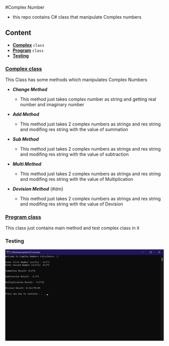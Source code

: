 #Complex Number
- this repo contains C# class that manipulate Complex numbers
  
## Content
- **[Complex](https://github.com/m7moudGadallah/Complex_Numbers_Calculator_C-#complex-class)** `class`
- **[Program](https://github.com/m7moudGadallah/Complex_Numbers_Calculator_C-#program-class)** `class`
- **[Testing](https://github.com/m7moudGadallah/Complex_Numbers_Calculator_C-#testing)**


### [Complex class](https://github.com/m7moudGadallah/Complex_Numbers_Calculator_C-/blob/main/Complex_Number_App/Complex.cs)
  This Class has some methods which manipulates Complex Numbers
  - ***Change Method***
    - This method just takes complex number as string and getting real number and imaginary number

  - ***Add Method***
    - This method just takes 2 complex numbers as strings and res string and modifing res string with the value of summation
  - ***Sub Method***
    - This method just takes 2 complex numbers as strings and res string and modifing res string with the value of subtraction
  - ***Multi Method***
    - This method just takes 2 complex numbers as strings and res string and modifing res string with the value of Multiplication
  - ***Devision Method*** {#dm}
    - This method just takes 2 complex numbers as strings and res string and modifing res string with the value of Devision


### [Program class](https://github.com/m7moudGadallah/Complex_Numbers_Calculator_C-/blob/main/Complex_Number_App/Program.cs)
This class just contains main method and test complex class in it

### Testing
![Testing Image](https://github.com/m7moudGadallah/Complex_Numbers_Calculator_C-/blob/main/Testing_image.png?raw=true)